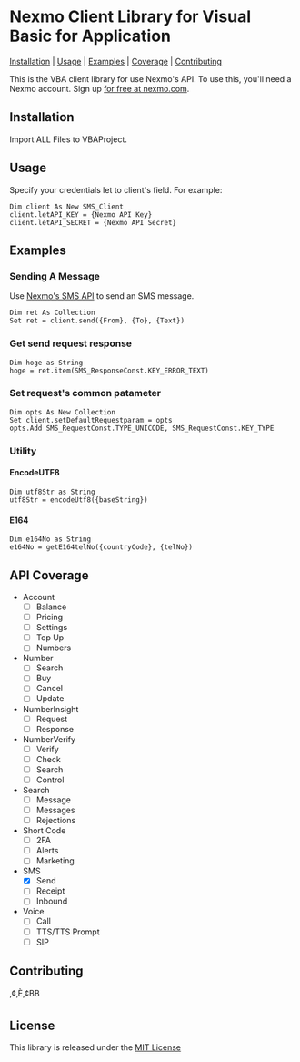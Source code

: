 Nexmo Client Library for Visual Basic for Application
===================================

[Installation](#Installation) |  [Usage](#Usage) |  [Examples](#Examples) | [Coverage](#API-Coverage) | [Contributing](#Contributing)  

This is the VBA client library for use Nexmo's API. To use this, you'll need a Nexmo account. Sign up [for free
at nexmo.com][signup].

Installation
------------

Import ALL Files to VBAProject.

Usage
-----

Specify your credentials let to client's field.
For example:

```VisualBasic
Dim client As New SMS_Client
client.letAPI_KEY = {Nexmo API Key}
client.letAPI_SECRET = {Nexmo API Secret}
```



Examples
--------

### Sending A Message

Use [Nexmo's SMS API][doc_sms] to send an SMS message. 

```Visual Basic
Dim ret As Collection
Set ret = client.send({From}, {To}, {Text})
```

### Get send request response

```Visual Basic
Dim hoge as String
hoge = ret.item(SMS_ResponseConst.KEY_ERROR_TEXT)
```

### Set request's common patameter

```Visual Basic
Dim opts As New Collection
Set client.setDefaultRequestparam = opts
opts.Add SMS_RequestConst.TYPE_UNICODE, SMS_RequestConst.KEY_TYPE
```

### Utility

#### EncodeUTF8
```Visual Basic
Dim utf8Str as String
utf8Str = encodeUtf8({baseString})
```

#### E164
```Visual Basic
Dim e164No as String
e164No = getE164telNo({countryCode}, {telNo})
```

API Coverage
------------

* Account
    * [ ] Balance
    * [ ] Pricing
    * [ ] Settings
    * [ ] Top Up
    * [ ] Numbers
* Number
    * [ ] Search
    * [ ] Buy
    * [ ] Cancel
    * [ ] Update
* NumberInsight
    * [ ] Request
    * [ ] Response
* NumberVerify
    * [ ] Verify
    * [ ] Check
    * [ ] Search
    * [ ] Control
* Search
    * [ ] Message
    * [ ] Messages
    * [ ] Rejections
* Short Code
    * [ ] 2FA
    * [ ] Alerts
    * [ ] Marketing
* SMS
    * [X] Send
    * [ ] Receipt
    * [ ] Inbound
* Voice
    * [ ] Call
    * [ ] TTS/TTS Prompt
    * [ ] SIP

Contributing
------------

‚¢‚È‚¢BB

License
-------

This library is released under the [MIT License][license]

[signup]: http://nexmo.com?src=vba-client-library
[doc_sms]: https://docs.nexmo.com/api-ref/sms-api
[license]: LICENSE.txt
